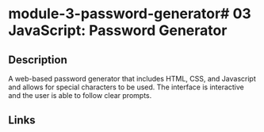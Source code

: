 # module-3-password-generator# 03 JavaScript: Password Generator

## Description

A web-based password generator that includes HTML, CSS, and Javascript and allows for special characters to be used. The interface is interactive and the user is able to follow clear prompts.


## Links

